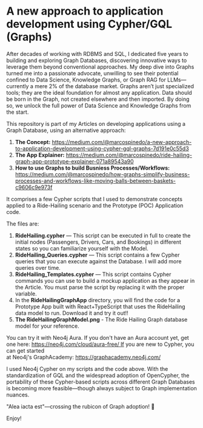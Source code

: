 # A new approach to application development using Cypher/GQL (Graphs)
 
After decades of working with RDBMS and SQL, I dedicated five years to building and exploring Graph Databases, discovering innovative ways to leverage them beyond conventional approaches. My deep dive into Graphs turned me into a passionate advocate, unwilling to see their potential confined to Data Science, Knowledge Graphs, or Graph RAG for LLMs—currently a mere 2% of the database market. Graphs aren’t just specialized tools; they are the ideal foundation for almost any application. Data should be born in the Graph, not created elsewhere and then imported. By doing so, we unlock the full power of Data Science and Knowledge Graphs from the start.

This repository is part of my Articles on developing applications using a Graph Database, using an alternative approach:

 1. **The Concept:**  https://medium.com/@marcospinedo/a-new-approach-to-application-development-using-cypher-gql-graphs-7d191e0c55d3
 2. **The App Explainer:** https://medium.com/@marcospinedo/ride-hailing-graph-app-prototype-explainer-071a89543a90
 3. **How to use Graphs to build Busniess Processes/Workflows:** https://medium.com/@marcospinedo/how-graphs-simplify-business-processes-and-workflows-like-moving-balls-between-baskets-c9606c9e973f


It comprises a few Cypher scripts that I used to demonstrate concepts applied to a Ride-Hailing scenario and the Prototype (POC) Application code.

The files are:

 1. **RideHailing.cypher** — This script can be executed in full to create the initial nodes (Passengers, Drivers, Cars, and Bookings) in different states so you can familiarize yourself with the Model.
 2. **RideHailing_Queries.cypher** — This script contains a few Cypher queries that you can execute against the Database. I will add more queries over time.
 3. **RideHailing_Templates.cypher** — This script contains Cypher commands you can use to build a mockup application as they appear in the Article. You must parse the script by replacing it with the proper variable.
 4. In the **RideHailingGraphApp** directory, you will find the code for a Prototype App built with React+TypeScript that uses the RideHailing data model to run. Download it and try it out!!
 5. **The RideHailingGraphModel.png** - The Ride Hailing Graph database model for your reference.

You can try it with Neo4j Aura. If you don't have an Aura account yet, get one here: https://neo4j.com/cloud/aura-free/ If you are new to Cypher, you can get started at Neo4j's GraphAcademy: https://graphacademy.neo4j.com/

I used Neo4j Cypher on my scripts and the code above. With the standardization of GQL and the widespread adoption of OpenCypher, the portability of these Cypher-based scripts across different Graph Databases is becoming more feasible—though always subject to Graph implementation nuances.  

"Alea iacta est"—crossing the rubicon of Graph adoption! 🚀

Enjoy! 

